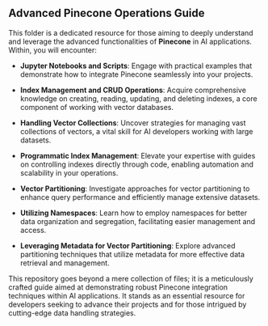 ## Advanced Pinecone Operations Guide

This folder is a dedicated resource for those aiming to deeply understand and leverage the advanced functionalities of **Pinecone** in AI applications. Within, you will encounter:

- **Jupyter Notebooks and Scripts**: Engage with practical examples that demonstrate how to integrate Pinecone seamlessly into your projects.

- **Index Management and CRUD Operations**: Acquire comprehensive knowledge on creating, reading, updating, and deleting indexes, a core component of working with vector databases.

- **Handling Vector Collections**: Uncover strategies for managing vast collections of vectors, a vital skill for AI developers working with large datasets.

- **Programmatic Index Management**: Elevate your expertise with guides on controlling indexes directly through code, enabling automation and scalability in your operations.

- **Vector Partitioning**: Investigate approaches for vector partitioning to enhance query performance and efficiently manage extensive datasets.

- **Utilizing Namespaces**: Learn how to employ namespaces for better data organization and segregation, facilitating easier management and access.

- **Leveraging Metadata for Vector Partitioning**: Explore advanced partitioning techniques that utilize metadata for more effective data retrieval and management.

This repository goes beyond a mere collection of files; it is a meticulously crafted guide aimed at demonstrating robust Pinecone integration techniques within AI applications. It stands as an essential resource for developers seeking to advance their projects and for those intrigued by cutting-edge data handling strategies.
